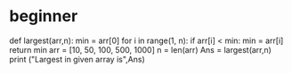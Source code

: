 # beginner
def largest(arr,n):
    min = arr[0]
    for i in range(1, n):
        if arr[i] < min:
            min = arr[i]
    return min
arr = [10, 50, 100, 500, 1000]
n = len(arr)
Ans = largest(arr,n)
print ("Largest in given array is",Ans)

